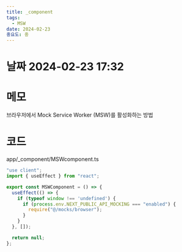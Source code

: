 ```yaml
---
title: _component
tags:
  - MSW
date: 2024-02-23
중요도: 중
---
```

# 날짜  2024-02-23 17:32

# 메모
브라우저에서 Mock Service Worker (MSW)를 활성화하는 방법

# 코드
app/_component/MSWcomponent.ts
```ts
"use client";
import { useEffect } from "react";

export const MSWComponent = () => {
  useEffect(() => {
    if (typeof window !== 'undefined') {
      if (process.env.NEXT_PUBLIC_API_MOCKING === "enabled") {
        require("@/mocks/browser");
      }
    }
  }, []);

  return null;
};
```


